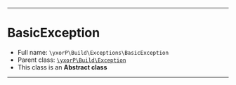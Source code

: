 ***

# BasicException

* Full name: `\yxorP\Build\Exceptions\BasicException`
* Parent class: [`\yxorP\Build\Exception`](../Exception.md)
* This class is an **Abstract class**

***

